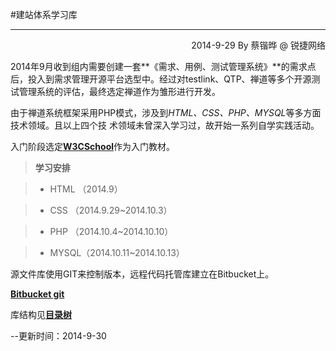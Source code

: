 #建站体系学习库

-----------------------

<p align="right">2014-9-29 By 蔡锴晔 @ 锐捷网络</p>

2014年9月收到组内需要创建一套**《需求、用例、测试管理系统》**的需求点后，投入到需求管理开源平台选型中。经过对testlink、QTP、禅道等多个开源测试管理系统的评估，最终选定禅道作为雏形进行开发。

由于禅道系统框架采用PHP模式，涉及到*HTML、CSS、PHP、MYSQL*等多方面技术领域。且以上四个技
术领域未曾深入学习过，故开始一系列自学实践活动。

入门阶段选定[__W3CSchool__](http://www.w3cschool.cc/)作为入门教材。

>**学习安排**

>

> * HTML （2014.9）

> * CSS  （2014.9.29~2014.10.3）

> * PHP  （2014.10.4~2014.10.10）

> * MYSQL（2014.10.11~2014.10.13）

源文件库使用GIT来控制版本，远程代码托管库建立在Bitbucket上。

[**Bitbucket git**](git@bitbucket.org:fanscky/web-study.git)

库结构见[**目录树**](http://192.168.215.116/w3c_php_test/tree.txt)

--更新时间：2014-9-30
